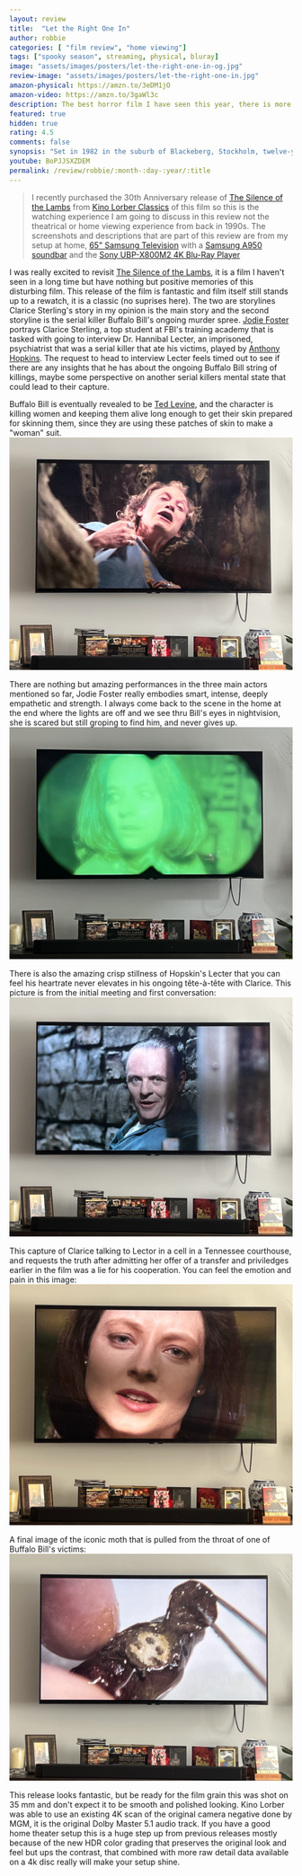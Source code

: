 ```yaml
---
layout: review
title:  "Let the Right One In"
author: robbie
categories: [ "film review", "home viewing"]
tags: ["spooky season", streaming, physical, bluray]
image: "assets/images/posters/let-the-right-one-in-og.jpg"
review-image: "assets/images/posters/let-the-right-one-in.jpg"
amazon-physical: https://amzn.to/3eDM1jO
amazon-video: https://amzn.to/3gaWl3c
description: The best horror film I have seen this year, there is more humanity, intimacy and believable scenes in this film and all the others I have watched.
featured: true
hidden: true
rating: 4.5
comments: false
synopsis: "Set in 1982 in the suburb of Blackeberg, Stockholm, twelve-year-old Oskar is a lonely outsider, bullied at school by his classmates; at home, Oskar dreams of revenge against a trio of bullies. He befriends his twelve-year-old, next-door neighbor Eli, who only appears at night in the snow-covered playground outside their building."  
youtube: BoPJJSXZDEM
permalink: /review/robbie/:month-:day-:year/:title
---
```

> I recently purchased the 30th Anniversary release of <a href="https://amzn.to/3qQO5aH">The Silence of the Lambs</a> from <a href="https://www.kinolorber.com/film/view/id/4968">Kino Lorber Classics</a> of this film so this is the watching experience I am going to discuss in this review not the theatrical or home viewing experience from back in 1990s.  The screenshots and descriptions that are part of this review are from my setup at home,  <a href="https://amzn.to/3eMhnV3">65" Samsung Television</a> with a <a href="https://amzn.to/3Ljd8wh">Samsung A950 soundbar</a> and the <a href="https://amzn.to/3LBgyuL">Sony UBP-X800M2 4K Blu-Ray Player</a>

I was really excited to revisit <a href="https://www.imdb.com/title/tt0102926/">The Silence of the Lambs</a>, it is a film I haven't seen in a long time but have nothing but positive memories of this disturbing film.  This release of the film is fantastic and film itself still stands up to a rewatch, it is a classic (no suprises here).  The two are storylines Clarice Sterling's story in my opinion is the main story and the second storyline is the serial killer Buffalo Bill's ongoing murder spree.  <a href="https://www.imdb.com/name/nm0000149/">Jodie Foster</a> portrays Clarice Sterling, a top student at FBI's training academy that is tasked with going to interview Dr. Hannibal Lecter, an imprisoned, psychiatrist that was a serial killer that ate his victims, played by <a href="https://www.imdb.com/name/nm0000164/">Anthony Hopkins</a>.  The request to head to interview Lecter feels timed out to see if there are any insights that he has about the ongoing Buffalo Bill string of killings, maybe some perspective on another serial killers mental state that could lead to their capture.  


Buffalo Bill is eventually revealed to be <a href="https://www.imdb.com/name/nm0505971/">Ted Levine</a>, and the character is killing women and keeping them alive long enough to get their skin prepared for skinning them, since they are using these patches of skin to make a "woman" suit.  
    <img src="/assets/images/review/silence-of-the-lambs/sotl-bill.png" alt="screen capture of Buffalo Bill as seen thru his captors eyes.">

There are nothing but amazing performances in the three main actors mentioned so far, Jodie Foster really embodies smart, intense, deeply empathetic and strength. I always come back to the scene in the home at the end where the lights are off and we see thru Bill's eyes in nightvision, she is scared but still groping to find him, and never gives up.
    <img src="/assets/images/review/silence-of-the-lambs/sotl-night.png" alt="screen capture of Clarice as seen thru nightvision goggles."/> 

There is also the amazing crisp stillness of Hopskin's Lecter that you can feel his heartrate never elevates in his ongoing tête-à-tête with Clarice. This picture is from the initial meeting and first conversation: 
    <img src="/assets/images/review/silence-of-the-lambs/sotl-lecter.png" alt="screen capture of Clarice as seen thru Clarice's eyes.">

This capture of Clarice talking to Lector in a cell in a Tennessee courthouse, and requests the truth after admitting her offer of a transfer and priviledges earlier in the film was a lie for his cooperation.  You can feel the emotion and pain in this image:
    <img src="/assets/images/review/silence-of-the-lambs/sotl-clarice.png" alt="screen capture of Clarice as seen thru Hannibal Lector's eyes.">

A final image of the iconic moth that is pulled from the throat of one of Buffalo Bill's victims: 
    <img src="/assets/images/review/silence-of-the-lambs/sotl-moth.png" alt="screen capture of the moth.">

This release looks fantastic, but be ready for the film grain this was shot on 35 mm and don't expect it to be smooth and polished looking.  Kino Lorber was able to use an existing 4K scan of the original camera negative done by MGM, it is the original Dolby Master 5.1 audio track.  If you have a good home theater setup this is a huge step up from previous releases mostly because of the new HDR color grading that preserves the original look and feel but ups the contrast, that combined with more raw detail data available on a 4k disc really will make your setup shine.
